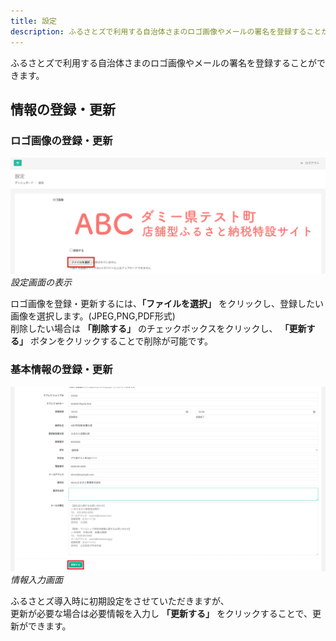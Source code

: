 ```yaml
---
title: 設定
description: ふるさとズで利用する自治体さまのロゴ画像やメールの署名を登録することができます。
---
```


ふるさとズで利用する自治体さまのロゴ画像やメールの署名を登録することができます。

## 情報の登録・更新

### ロゴ画像の登録・更新
![設定画面の表示](/src/assets/images/lg_setting_01.png)
*設定画面の表示*

ロゴ画像を登録・更新するには、**「ファイルを選択」** をクリックし、登録したい画像を選択します。(JPEG,PNG,PDF形式)  
削除したい場合は **「削除する」** のチェックボックスをクリックし、 **「更新する」** ボタンをクリックすることで削除が可能です。

### 基本情報の登録・更新
![情報入力画面](/src/assets/images/lg_setting_02.png)
*情報入力画面*

ふるさとズ導入時に初期設定をさせていただきますが、  
更新が必要な場合は必要情報を入力し **「更新する」** をクリックすることで、更新ができます。